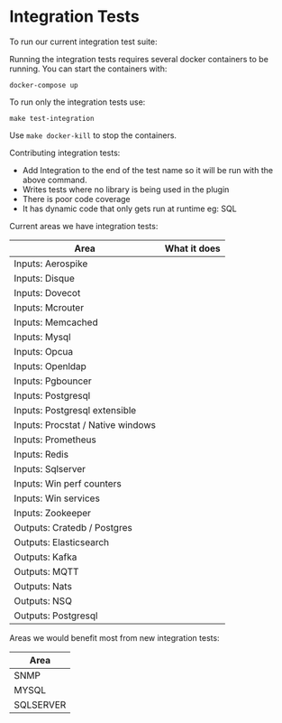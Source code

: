 # Integration Tests

To run our current integration test suite:

Running the integration tests requires several docker containers to be
running.  You can start the containers with:

```shell
docker-compose up
```

To run only the integration tests use:

```shell
make test-integration
```

Use `make docker-kill` to stop the containers.

Contributing integration tests:

- Add Integration to the end of the test name so it will be run with the above command.
- Writes tests where no library is being used in the plugin
- There is poor code coverage
- It has dynamic code that only gets run at runtime eg: SQL

Current areas we have integration tests:

| Area                               | What it does                              |
|------------------------------------|-------------------------------------------|
| Inputs: Aerospike                  |                                           |
| Inputs: Disque                     |                                           |
| Inputs: Dovecot                    |                                           |
| Inputs: Mcrouter                   |                                           |
| Inputs: Memcached                  |                                           |
| Inputs: Mysql                      |                                           |
| Inputs: Opcua                      |                                           |
| Inputs: Openldap                   |                                           |
| Inputs: Pgbouncer                  |                                           |
| Inputs: Postgresql                 |                                           |
| Inputs: Postgresql extensible      |                                           |
| Inputs: Procstat / Native windows  |                                           |
| Inputs: Prometheus                 |                                           |
| Inputs: Redis                      |                                           |
| Inputs: Sqlserver                  |                                           |
| Inputs: Win perf counters          |                                           |
| Inputs: Win services               |                                           |
| Inputs: Zookeeper                  |                                           |
| Outputs: Cratedb / Postgres        |                                           |
| Outputs: Elasticsearch             |                                           |
| Outputs: Kafka                     |                                           |
| Outputs: MQTT                      |                                           |
| Outputs: Nats                      |                                           |
| Outputs: NSQ                       |                                           |
| Outputs: Postgresql                |                                           |

Areas we would benefit most from new integration tests:

| Area                               |
|------------------------------------|
|  SNMP                              |
|  MYSQL                             |
|  SQLSERVER                         |
